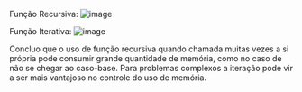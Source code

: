 Função Recursiva:
![image](https://github.com/fnddavi/mat_comp_2023_02/assets/92491040/e9c6a9bb-82cf-4f9f-9d6f-fe6eb165b7ac)

Função Iterativa:
![image](https://github.com/fnddavi/mat_comp_2023_02/assets/92491040/b43409ff-56f8-419b-bc52-3d4dfa61f9d8)

Concluo que o uso de função recursiva quando chamada muitas vezes a si própria pode consumir grande quantidade de memória, como no caso de não se chegar ao caso-base. Para problemas complexos a iteração pode vir a ser mais vantajoso no controle do uso de memória.
